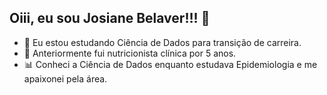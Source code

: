## Oiii, eu sou Josiane Belaver!!! 👋


- 🔭 Eu estou estudando Ciência de Dados para transição de carreira.
- 🍎 Anteriormente fui nutricionista clínica por 5 anos.
- 📊 Conheci a Ciência de Dados enquanto estudava Epidemiologia e me apaixonei pela área.

